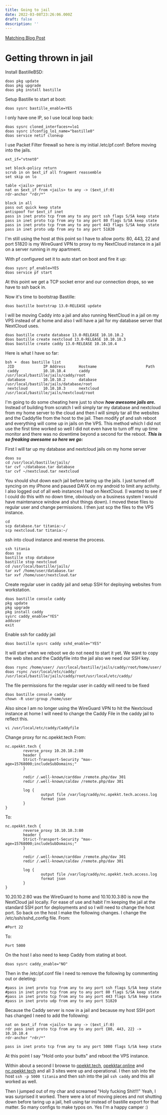 ```yaml
---
title: Going to jail
date: 2022-03-08T23:26:06.000Z
draft: false
description: ''
---
```

[Matching Blog Post](/posts/going2jail)

# Getting thrown in jail

Install BastilleBSD:
```
doas pkg update
doas pkg upgrade
doas pkg install bastille
```
Setup Bastille to start at boot:
```
doas sysrc bastille_enable=YES
```
I only have one IP, so I use local loop back: 
```
doas sysrc cloned_interfaces+=lo1
doas sysrc ifconfig_lo1_name="bastille0"
doas service netif cloneup
```
I use Packet Filter firewall so here is my initial /etc/pf.conf: Before moving into the jails. 
```
ext_if="vtnet0"

set block-policy return
scrub in on $ext_if all fragment reassemble
set skip on lo

table <jails> persist
nat on $ext_if from <jails> to any -> ($ext_if:0)
rdr-anchor "rdr/*"

block in all
pass out quick keep state
antispoof for $ext_if inet
pass in inet proto tcp from any to any port ssh flags S/SA keep state
pass in inet proto tcp from any to any port 80 flags S/SA keep state
pass in inet proto tcp from any to any port 443 flags S/SA keep state
pass in inet proto udp from any to any port 51820
```
I'm still using the host at this point so I have to allow ports: 80, 443, 22 and port 51820 is my WireGuard VPN to proxy to my NextCloud instance in a jail on a server running in my apartment. 

With pf configured set it to auto start on boot and fire it up:
```
doas sysrc pf_enable=YES
doas service pf start
```
At this point we get a TCP socket error and our connection drops, so we have to ssh back in. 

Now it's time to bootstrap Bastille:
```
doas bastille bootstrap 13.0-RELEASE update
```
I will be moving Caddy into a jail and also running NextCloud in a jail on my VPS instead of at home and also I will have a jail for my database server that NextCloud uses. 
```
doas bastille create database 13.0-RELEASE 10.10.10.2
doas bastille create nextcloud 13.0-RELEASE 10.10.10.3
doas bastille create caddy 13.0-RELEASE 10.10.10.4
```
Here is what I have so far:
```
bsh ➜  doas bastille list
 JID             IP Address      Hostname                      Path
 caddy           10.10.10.4      caddy                         /usr/local/bastille/jails/caddy/root
 database        10.10.10.2      database                      /usr/local/bastille/jails/database/root
 nextcloud       10.10.10.3      nextcloud                     /usr/local/bastille/jails/nextcloud/root
 ```
 I'm going to do some cheating here just to show ***how awesome jails are.*** Instead of building from scratch I will simply tar my database and nextcloud from my home server to the cloud and then I will simply tar all the websites and the Caddyfile from the host to the jail. Then modify pf and ssh reboot and everything will come up in jails on the VPS. This method which I did not use the first time worked so well I did not even have to turn off my up time monitor and there was no downtime beyond a second for the reboot. ***This is so freaking awesome so here we go:***
 
 First I will tar up my database and nextcloud jails on my home server
 ```
 doas su
 cd /usr/local/bastille/jails/
 tar cvf ~/database.tar database
 tar cvf ~/nextcloud.tar nextcloud
 ```
 You should shut down each jail before taring up the jails. I just turned off syncing on my iPhone and paused DAVX on my android to limit any activity. I also logged out of all web instances I had on NextCloud. (I wanted to see if I could do this with no down time, obviously on a business system I would have maintenance window and shut things down). I moved these files to regular user and change permissions. 
I then just scp the files to the VPS instance. 
```
cd
scp database.tar titania:~/
scp nextcloud.tar titania:~/
```
ssh into cloud instance and reverse the process. 
```
ssh titania
doas su
bastille stop database
bastille stop nextcloud
cd /usr/local/bastille/jails/
tar xvf /home/user/database.tar
tar xvf /home/user/nextcloud.tar
```
Create regular user in caddy jail and setup SSH for deploying websites from workstation. 
```
doas bastille console caddy
pkg update
pkg upgrade
pkg install caddy
sysrc caddy_enable="YES"
adduser
exit
```
Enable ssh for caddy jail
```
doas bastille sysrc caddy sshd_enable="YES"
```
It will start when we reboot we do not need to start it yet. 
We want to copy the web sites and the Caddyfile into the jail also we need our SSH key. 
```
doas rsync /home/user/ /usr/local/bastille/jails/caddy/root/home/user/
doas rsync /usr/local/etc/caddy/ /usr/local/bastille/jails/caddy/root/usr/local/etc/caddy/
```
The file permissions for the regular user in caddy will need to be fixed
```
doas bastille console caddy
chown -R user:group /home/user
```
Also since I am no longer using the WireGuard VPN to hit the Nextcloud instance at home I will need to change the Caddy File in the caddy jail to reflect this. 
```
vi /usr/local/etc/caddy/Caddyfile
```
Change proxy for nc.opekkt.tech
From:
```
nc.opekkt.tech {
        reverse_proxy 10.20.10.2:80
        header {
        Strict-Transport-Security "max-age=15768000;includeSubDomains;"
        }

        redir /.well-known/carddav /remote.php/dav 301
        redir /.well-known/caldav /remote.php/dav 301

        log {
                output file /var/log/caddy/nc.opekkt.tech.access.log
                format json
        }
}
```
To:
```
nc.opekkt.tech {
        reverse_proxy 10.10.10.3:80
        header {
        Strict-Transport-Security "max-age=15768000;includeSubDomains;"
        }

        redir /.well-known/carddav /remote.php/dav 301
        redir /.well-known/caldav /remote.php/dav 301

        log {
                output file /var/log/caddy/nc.opekkt.tech.access.log
                format json
        }
}
```
10.20.10.2:80 was the WireGuard to home and 10.10.10.3:80 is now the NextCloud jail locally. 
For ease of use and habit I'm keeping the jail at the standard SSH port for deployments and so I will need to change the host port.  So back on the host I make the following changes. 
I change the /etc/ssh/sshd_config file. 
From:
```
#Port 22
```
To:
```
Port 5000
```
On the host I also need to keep Caddy from stating at boot.
```
doas sysrc caddy_enable="NO"
```
Then in the /etc/pf.conf file I need to remove the following by commenting out or deleting:
```
#pass in inet proto tcp from any to any port ssh flags S/SA keep state
#pass in inet proto tcp from any to any port 80 flags S/SA keep state
#pass in inet proto tcp from any to any port 443 flags S/SA keep state
#pass in inet proto udp from any to any port 51820
```
Because the Caddy server is now in a jail and because my host SSH port has changed I need to add the following:
```
nat on $ext_if from <jails> to any -> ($ext_if:0)
rdr pass inet proto tcp from any to any port {80, 443, 22} -> 10.10.10.4
rdr-anchor "rdr/*"

pass in inet proto tcp from any to any port 5000 flags S/SA keep state
```
At this point I say "Hold onto your butts" and reboot the VPS instance.

Within about a second I browse to <a href="https://opekkt.tech/" target="_blank">opekkt.tech</a>, <a href="https://opekktar.online/" target="_blank">opekktar.online</a> and <a href="https://nc.opekkt.tech/" target="_blank">nc.opekkt.tech</a> and all 3 sites were up and operational. I then ssh into the host ```ssh -p 5000 titania``` and then ssh into the jail ```ssh caddy``` and this all worked as well. 

Then I jumped out of my char and screamed "Holy fucking Shit!!!" Yeah, I was surprised it worked.  There were a lot of moving pieces and not shutting down before taring up a jail, hell using tar instead of bastille export for that matter. So many configs to make typos on. Yes I'm a happy camper :)